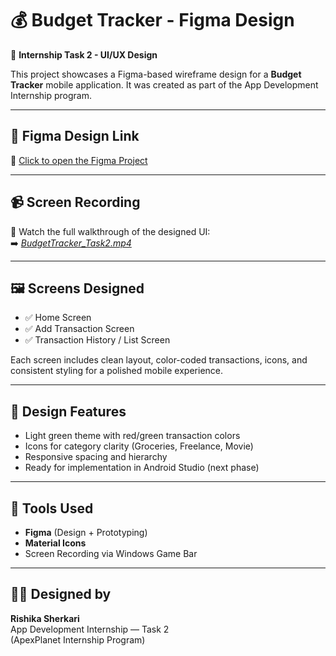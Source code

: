 # 💰 Budget Tracker - Figma Design

🎯 **Internship Task 2 - UI/UX Design**

This project showcases a Figma-based wireframe design for a **Budget Tracker** mobile application. It was created as part of the App Development Internship program.

---

## 🔗 Figma Design Link  
📁 [Click to open the Figma Project](https://www.figma.com/design/aTt3y2XecuY7bfgVRQYu3q/Budget-Tracker?node-id=0-1&t=9ASkWUYK7tUolZSR-1)

---

## 📹 Screen Recording  
🎥 Watch the full walkthrough of the designed UI:  
➡️ _[BudgetTracker_Task2.mp4](./BudgetTracker_Task2.mp4)_

---

## 🖼️ Screens Designed
- ✅ Home Screen
- ✅ Add Transaction Screen
- ✅ Transaction History / List Screen

Each screen includes clean layout, color-coded transactions, icons, and consistent styling for a polished mobile experience.

---

## 🌈 Design Features
- Light green theme with red/green transaction colors
- Icons for category clarity (Groceries, Freelance, Movie)
- Responsive spacing and hierarchy
- Ready for implementation in Android Studio (next phase)

---

## 🧰 Tools Used
- **Figma** (Design + Prototyping)
- **Material Icons**
- Screen Recording via Windows Game Bar

---

## 🙋‍♀️ Designed by
**Rishika Sherkari**  
App Development Internship — Task 2  
(ApexPlanet Internship Program)
